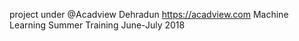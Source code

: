 project under @Acadview Dehradun
https://acadview.com
Machine Learning Summer Training June-July 2018
